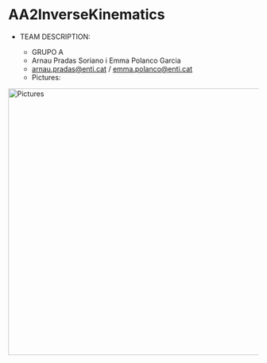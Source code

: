 # AA2InverseKinematics

* TEAM DESCRIPTION:
	
	* GRUPO A
	* Arnau Pradas Soriano i Emma Polanco Garcia
	* arnau.pradas@enti.cat / emma.polanco@enti.cat
	* Pictures:

<img width="537" alt="Pictures" src="https://github.com/EmmaENTI/AA1ManualMov/assets/99646207/92a9a284-8b8c-4402-bc41-e55621e98e99">
